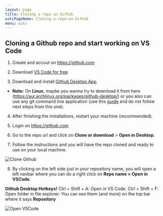 ```yaml
---
layout: page
title: Cloning a repo on Github
wikiPageName: Cloning-a-repo-on-Github
menu: wiki
---
```


## Cloning a Github repo and start working on VS Code

1. Create and accout on https://github.com

2. Download [VS Code for free](https://code.visualstudio.com/)

3. Download and install [Github Desktop App](https://desktop.github.com/). 

  * **Note:** On **Linux**, maybe you wanna try to download it from here (https://aur.archlinux.org/packages/github-desktop/) or you also can use any git command line application (use this [guide](https://help.github.com/articles/cloning-a-repository/) and do not follow next steps from this one).

4. After finishing the installations, restart your machine (recommended).

5. Login on https://github.com

6. Go to the repo url and click on **Clone or download** > **Open in Desktop**.

7. Follow the instructions and you will have the repo cloned and ready to use on your local machine.

![Clone Github](https://equilaterus.github.io/wikilaterus/assets/img/clone/clone-github.JPG)

8. By clicking on the left side just in your repository name, you will open a left navbar where you can do a right click on **Repo name > Open in VSCode**.

**Github Desktop Hotkeys!** Ctrl + Shift + A: Open in VS Code. Ctrl + Shift + F: Open folder in file explorer. You can see them (and more) on the top bar where it says **Repository**

![Open VSCode](https://equilaterus.github.io/wikilaterus/assets/img/clone/open-vscode.JPG)
